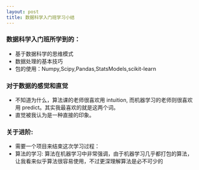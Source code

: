 ```yaml
---
layout: post
title: 数据科学入门班学习小结
---
```


### 数据科学入门班所学到的：
- 基于数据科学的思维模式
- 数据处理的基本技巧
- 包的使用：Numpy,Scipy,Pandas,StatsModels,scikit-learn

### 对于数据的感觉和直觉
- 不知道为什么，算法课的老师很喜欢用 intuition, 而机器学习的老师则很喜欢用 predict。其实我最喜欢的就是这两个词。
- 直觉被我认为是一种直接的印象。


### 关于进阶: 
- 需要一个项目来结束这次学习过程：
- 算法的学习: 算法在机器学习中非常强调，由于机器学习几乎都打包的算法，让我看来似乎算法很容易使用，不过更深理解算法是必不可少的
